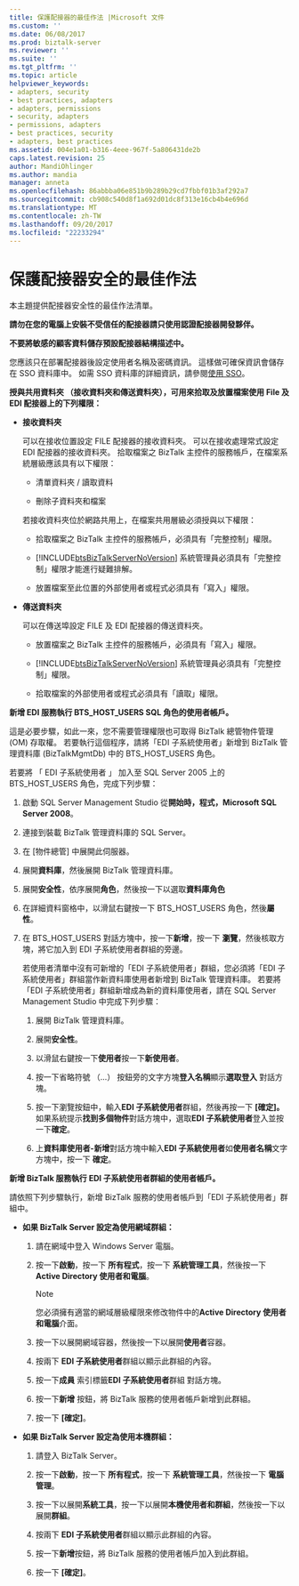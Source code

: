 ```yaml
---
title: 保護配接器的最佳作法 |Microsoft 文件
ms.custom: ''
ms.date: 06/08/2017
ms.prod: biztalk-server
ms.reviewer: ''
ms.suite: ''
ms.tgt_pltfrm: ''
ms.topic: article
helpviewer_keywords:
- adapters, security
- best practices, adapters
- adapters, permissions
- security, adapters
- permissions, adapters
- best practices, security
- adapters, best practices
ms.assetid: 004e1a01-b316-4eee-967f-5a806431de2b
caps.latest.revision: 25
author: MandiOhlinger
ms.author: mandia
manager: anneta
ms.openlocfilehash: 86abbba06e851b9b289b29cd7fbbf01b3af292a7
ms.sourcegitcommit: cb908c540d8f1a692d01dc8f313e16cb4b4e696d
ms.translationtype: MT
ms.contentlocale: zh-TW
ms.lasthandoff: 09/20/2017
ms.locfileid: "22233294"
---
```

# <a name="best-practices-for-securing-adapters"></a>保護配接器安全的最佳作法
本主題提供配接器安全性的最佳作法清單。  
  
 **請勿在您的電腦上安裝不受信任的配接器請只使用認證配接器開發夥伴。**  
  
 **不要將敏感的顧客資料儲存預設配接器結構描述中。**  
  
 您應該只在部署配接器後設定使用者名稱及密碼資訊。 這樣做可確保資訊會儲存在 SSO 資料庫中。 如需 SSO 資料庫的詳細資訊，請參閱[使用 SSO](../core/using-sso.md)。  
  
 **授與共用資料夾 （接收資料夾和傳送資料夾），可用來拾取及放置檔案使用 File 及 EDI 配接器上的下列權限：**  
  
-   **接收資料夾**  
  
     可以在接收位置設定 FILE 配接器的接收資料夾。 可以在接收處理常式設定 EDI 配接器的接收資料夾。 拾取檔案之 BizTalk 主控件的服務帳戶，在檔案系統層級應該具有以下權限：  
  
    -   清單資料夾 / 讀取資料  
  
    -   刪除子資料夾和檔案  
  
     若接收資料夾位於網路共用上，在檔案共用層級必須授與以下權限：  
  
    -   拾取檔案之 BizTalk 主控件的服務帳戶，必須具有「完整控制」權限。  
  
    -   [!INCLUDE[btsBizTalkServerNoVersion](../includes/btsbiztalkservernoversion-md.md)] 系統管理員必須具有「完整控制」權限才能進行疑難排解。  
  
    -   放置檔案至此位置的外部使用者或程式必須具有「寫入」權限。  
  
-   **傳送資料夾**  
  
     可以在傳送埠設定 FILE 及 EDI 配接器的傳送資料夾。  
  
    -   放置檔案之 BizTalk 主控件的服務帳戶，必須具有「寫入」權限。  
  
    -   [!INCLUDE[btsBizTalkServerNoVersion](../includes/btsbiztalkservernoversion-md.md)] 系統管理員必須具有「完整控制」權限。  
  
    -   拾取檔案的外部使用者或程式必須具有「讀取」權限。  
  
 **新增 EDI 服務執行 BTS_HOST_USERS SQL 角色的使用者帳戶。**  
  
 這是必要步驟，如此一來，您不需要管理權限也可取得 BizTalk 總管物件管理 (OM) 存取權。 若要執行這個程序，請將「EDI 子系統使用者」新增到 BizTalk 管理資料庫 (BizTalkMgmtDb) 中的 BTS_HOST_USERS 角色。  
  
 若要將 「 EDI 子系統使用者 」 加入至 SQL Server 2005 上的 BTS_HOST_USERS 角色，完成下列步驟：  
  
1.  啟動 SQL Server Management Studio 從**開始時，程式，Microsoft SQL Server 2008**。  
  
2.  連接到裝載 BizTalk 管理資料庫的 SQL Server。  
  
3.  在 [物件總管] 中展開此伺服器。  
  
4.  展開**資料庫**，然後展開 BizTalk 管理資料庫。  
  
5.  展開**安全性**，依序展開**角色**，然後按一下以選取**資料庫角色**  
  
6.  在詳細資料窗格中，以滑鼠右鍵按一下 BTS_HOST_USERS 角色，然後**屬性**。  
  
7.  在 BTS_HOST_USERS 對話方塊中，按一下**新增**，按一下 **瀏覽**，然後核取方塊，將它加入到 EDI 子系統使用者群組的旁邊。  
  
     若使用者清單中沒有可新增的「EDI 子系統使用者」群組，您必須將「EDI 子系統使用者」群組當作新資料庫使用者新增到 BizTalk 管理資料庫。 若要將「EDI 子系統使用者」群組新增成為新的資料庫使用者，請在 SQL Server Management Studio 中完成下列步驟：  
  
    1.  展開 BizTalk 管理資料庫。  
  
    2.  展開**安全性**。  
  
    3.  以滑鼠右鍵按一下**使用者**按一下**新使用者**。  
  
    4.  按一下省略符號 （...） 按鈕旁的文字方塊**登入名稱**顯示**選取登入** 對話方塊。  
  
    5.  按一下瀏覽按鈕中，輸入**EDI 子系統使用者**群組，然後再按一下 **[確定]。** 如果系統提示**找到多個物件**對話方塊中，選取**EDI 子系統使用者**登入並按一下**確定**。  
  
    6.  上**資料庫使用者-新增**對話方塊中輸入**EDI 子系統使用者**如**使用者名稱**文字方塊中，按一下 **確定**。  
  
 **新增 BizTalk 服務執行 EDI 子系統使用者群組的使用者帳戶。**  
  
 請依照下列步驟執行，新增 BizTalk 服務的使用者帳戶到「EDI 子系統使用者」群組中。  
  
-   **如果 BizTalk Server 設定為使用網域群組：**  
  
    1.  請在網域中登入 Windows Server 電腦。  
  
    2.  按一下**啟動**，按一下 **所有程式**，按一下 **系統管理工具**，然後按一下  **Active Directory 使用者和電腦**。  
  
        > [!NOTE]
        >  您必須擁有適當的網域層級權限來修改物件中的**Active Directory 使用者和電腦**介面。  
  
    3.  按一下以展開網域容器，然後按一下以展開**使用者**容器。  
  
    4.  按兩下  **EDI 子系統使用者**群組以顯示此群組的內容。  
  
    5.  按一下**成員** 索引標籤**EDI 子系統使用者**群組 對話方塊。  
  
    6.  按一下**新增** 按鈕，將 BizTalk 服務的使用者帳戶新增到此群組。  
  
    7.  按一下 **[確定]**。  
  
-   **如果 BizTalk Server 設定為使用本機群組：**  
  
    1.  請登入 BizTalk Server。  
  
    2.  按一下**啟動**，按一下 **所有程式**，按一下 **系統管理工具**，然後按一下 **電腦管理**。  
  
    3.  按一下以展開**系統工具**，按一下以展開**本機使用者和群組**，然後按一下以展開**群組**。  
  
    4.  按兩下  **EDI 子系統使用者**群組以顯示此群組的內容。  
  
    5.  按一下**新增**按鈕，將 BizTalk 服務的使用者帳戶加入到此群組。  
  
    6.  按一下 **[確定]**。